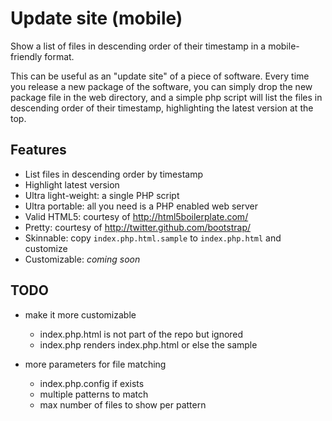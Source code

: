 Update site (mobile)
====================
Show a list of files in descending order of their timestamp in a
mobile-friendly format.

This can be useful as an "update site" of a piece of software.
Every time you release a new package of the software, you can
simply drop the new package file in the web directory, and a
simple php script will list the files in descending order of their
timestamp, highlighting the latest version at the top.


Features
--------
- List files in descending order by timestamp
- Highlight latest version
- Ultra light-weight: a single PHP script
- Ultra portable: all you need is a PHP enabled web server
- Valid HTML5: courtesy of http://html5boilerplate.com/
- Pretty: courtesy of http://twitter.github.com/bootstrap/
- Skinnable: copy `index.php.html.sample` to `index.php.html` and customize
- Customizable: *coming soon*


TODO
----
- make it more customizable

    - index.php.html is not part of the repo but ignored
    - index.php renders index.php.html or else the sample

- more parameters for file matching

    - index.php.config if exists
    - multiple patterns to match
    - max number of files to show per pattern
